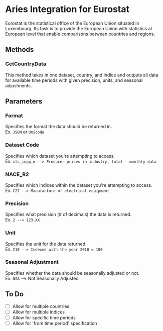 # Aries Integration for Eurostat
Eurostat is the statistical office of the European Union situated in Luxembourg. Its task is to provide the European Union with statistics at European level that enable comparisons between countries and regions.

## Methods
### GetCountryData
This method takes in one dataset, country, and indice and outputs all data for available time periods with given precision, units, and seasonal adjustments.

## Parameters
### Format
Specifies the format the data should be returned in.
<br>
Ex. `JSON` or `Unicode`

### Dataset Code
Specifies which dataset you're attempting to access.
<br>
Ex. `sts_inpp_m --> Producer prices in industry, total - monthly data`

### NACE_R2
Specifies which indices within the dataset you're attempting to access.
<br>
Ex. `C27 --> Manufacture of electrical equipment`

### Precision
Specifies what precision (# of decimals) the data is returned.
<br>
Ex. `2 --> 123.XX`

### Unit
Specifies the unit for the data returned.
<br>
Ex. `I10 --> Indexed with the year 2010 = 100`

### Seasonal Adjustment
Specifies whether the data should be seasonally adjusted or not.
<br>
Ex. `NSA` --> Not Seasonally Adjusted

## To Do
- [ ] Allow for multiple countries
- [ ] Allow for multiple indices
- [ ] Allow for specific time periods
- [ ] Allow for 'from time period' specification